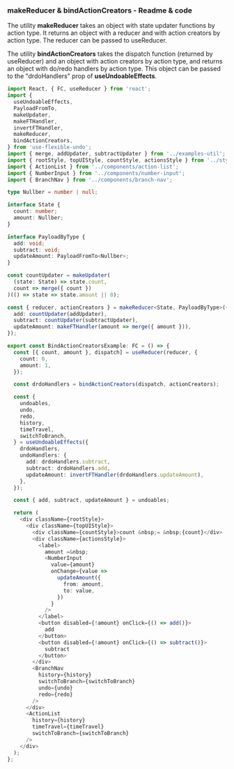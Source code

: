 ### makeReducer & bindActionCreators - Readme & code

The utility **makeReducer** takes an object with state updater functions by action type. It returns an object with a reducer and with action creators by action type. The reducer can be passed to useReducer.

The utility **bindActionCreators** takes the dispatch function (returned by useReducer) and an object with action creators by action type, and returns an object with do/redo handlers by action type. This object can be passed to the "drdoHandlers" prop of **useUndoableEffects**.

```typescript
import React, { FC, useReducer } from 'react';
import {
  useUndoableEffects,
  PayloadFromTo,
  makeUpdater,
  makeFTHandler,
  invertFTHandler,
  makeReducer,
  bindActionCreators,
} from 'use-flexible-undo';
import { merge, addUpdater, subtractUpdater } from '../examples-util';
import { rootStyle, topUIStyle, countStyle, actionsStyle } from '../styles';
import { ActionList } from '../components/action-list';
import { NumberInput } from '../components/number-input';
import { BranchNav } from '../components/branch-nav';

type Nullber = number | null;

interface State {
  count: number;
  amount: Nullber;
}

interface PayloadByType {
  add: void;
  subtract: void;
  updateAmount: PayloadFromTo<Nullber>;
}

const countUpdater = makeUpdater(
  (state: State) => state.count,
  count => merge({ count })
)(() => state => state.amount || 0);

const { reducer, actionCreators } = makeReducer<State, PayloadByType>({
  add: countUpdater(addUpdater),
  subtract: countUpdater(subtractUpdater),
  updateAmount: makeFTHandler(amount => merge({ amount })),
});

export const BindActionCreatorsExample: FC = () => {
  const [{ count, amount }, dispatch] = useReducer(reducer, {
    count: 0,
    amount: 1,
  });

  const drdoHandlers = bindActionCreators(dispatch, actionCreators);

  const {
    undoables,
    undo,
    redo,
    history,
    timeTravel,
    switchToBranch,
  } = useUndoableEffects({
    drdoHandlers,
    undoHandlers: {
      add: drdoHandlers.subtract,
      subtract: drdoHandlers.add,
      updateAmount: invertFTHandler(drdoHandlers.updateAmount),
    },
  });

  const { add, subtract, updateAmount } = undoables;

  return (
    <div className={rootStyle}>
      <div className={topUIStyle}>
        <div className={countStyle}>count &nbsp;= &nbsp;{count}</div>
        <div className={actionsStyle}>
          <label>
            amount =&nbsp;
            <NumberInput
              value={amount}
              onChange={value =>
                updateAmount({
                  from: amount,
                  to: value,
                })
              }
            />
          </label>
          <button disabled={!amount} onClick={() => add()}>
            add
          </button>
          <button disabled={!amount} onClick={() => subtract()}>
            subtract
          </button>
        </div>
        <BranchNav
          history={history}
          switchToBranch={switchToBranch}
          undo={undo}
          redo={redo}
        />
      </div>
      <ActionList
        history={history}
        timeTravel={timeTravel}
        switchToBranch={switchToBranch}
      />
    </div>
  );
};
```

